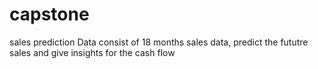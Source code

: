 # capstone
sales prediction
Data consist of 18 months sales data, predict the fututre sales and give insights for the cash flow
